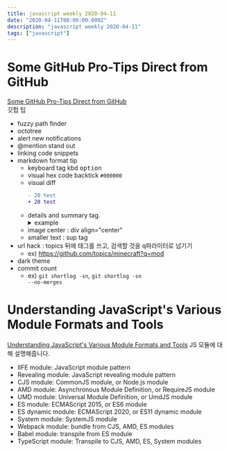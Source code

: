 ```yaml
---
title: javascript weekly 2020-04-11
date: "2020-04-11T08:00:00.000Z"
description: "javascript weekly 2020-04-11"
tags: ["javascript"]
---
```


#

# Some GitHub Pro-Tips Direct from GitHub 
<a href="https://github.blog/2020-04-09-github-protips-tips-tricks-hacks-and-secrets-from-lee-reilly/" target="_blank">Some GitHub Pro-Tips Direct from GitHub </a>  
깃헙 팁
- fuzzy path finder
- octotree
- alert new notifications
- @mention stand out
- linking code snippets
- markdown format tip
	- keyboard tag kbd <kbd>option</kbd>
	- visual hex code backtick `#000000`
	- visual diff
		```diff
		- 20 test
		+ 20 test
		```
	- details and summary tag. <details> details <summary>example</summary>
	- image center : div align="center"
	- smaller text : sup tag
- url hack : topics 뒤에 태그를 쓰고, 검색할 것을 q파라미터로 넘기기
	- ex) https://github.com/topics/minecraft?q=mod
- dark theme
- commit count
	- ex) <code>git shortlog -sn</code>, <code>git shortlog -sn --no-merges</code>

# Understanding JavaScript's Various Module Formats and Tools
<a href="https://weblogs.asp.net/dixin/understanding-all-javascript-module-formats-and-tools" target="_blank">Understanding JavaScript's Various Module Formats and Tools</a>
JS 모듈에 대해 설명해줍니다.
- IIFE module: JavaScript module pattern
- Revealing module: JavaScript revealing module pattern
- CJS module: CommonJS module, or Node.js module
- AMD module: Asynchronous Module Definition, or RequireJS module
- UMD module: Universal Module Definition, or UmdJS module
- ES module: ECMAScript 2015, or ES6 module
- ES dynamic module: ECMAScript 2020, or ES11 dynamic module
- System module: SystemJS module
- Webpack module: bundle from CJS, AMD, ES modules
- Babel module: transpile from ES module
- TypeScript module: Transpile to CJS, AMD, ES, System modules
